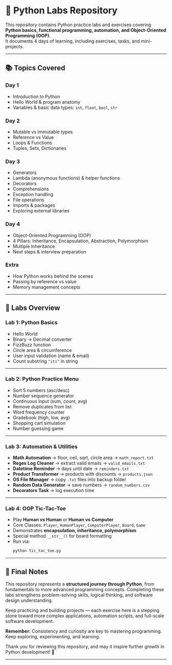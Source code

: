 # 🐍 Python Labs Repository

This repository contains Python practice labs and exercises covering **Python basics, functional programming, automation, and Object-Oriented Programming (OOP)**.  
It documents 4 days of learning, including exercises, tasks, and mini-projects.

---

## 📚 Topics Covered

### **Day 1**
- Introduction to Python  
- Hello World & program anatomy  
- Variables & basic data types: `int`, `float`, `bool`, `str`  

### **Day 2**
- Mutable vs Immutable types  
- Reference vs Value  
- Loops & Functions  
- Tuples, Sets, Dictionaries  

### **Day 3**
- Generators  
- Lambda (anonymous functions) & helper functions  
- Decorators  
- Comprehensions  
- Exception handling  
- File operations  
- Imports & packages  
- Exploring external libraries  

### **Day 4**
- Object-Oriented Programming (OOP)  
- 4 Pillars: Inheritance, Encapsulation, Abstraction, Polymorphism  
- Multiple Inheritance  
- Next steps & interview preparation  

### **Extra**
- How Python works behind the scenes  
- Passing by reference vs value  
- Memory management concepts  

---

## 📝 Labs Overview

### **Lab 1: Python Basics**
- Hello World  
- Binary → Decimal converter  
- FizzBuzz function  
- Circle area & circumference  
- User input validation (name & email)  
- Count substring `"iti"` in string  

---

### **Lab 2: Python Practice Menu**
- Sort 5 numbers (asc/desc)  
- Number sequence generator  
- Continuous input (sum, count, avg)  
- Remove duplicates from list  
- Word frequency counter  
- Gradebook (high, low, avg)  
- Shopping cart simulation  
- Number guessing game  

---

### **Lab 3: Automation & Utilities**
- **Math Automation** → floor, ceil, sqrt, circle area → `math_report.txt`  
- **Regex Log Cleaner** → extract valid emails → `valid_emails.txt`  
- **Datetime Reminder** → days until date → `reminders.txt`  
- **Product Transformer** → products with discounts → `products.json`  
- **OS File Manager** → copy `.txt` files into backup folder  
- **Random Data Generator** → save numbers → `random_numbers.csv`  
- **Decorators Task** → log execution time  

---

### **Lab 4: OOP Tic-Tac-Toe**
- Play **Human vs Human** or **Human vs Computer**  
- Core Classes: `Player`, `HumanPlayer`, `ComputerPlayer`, `Board`, `Game`  
- Demonstrates **encapsulation, inheritance, polymorphism**  
- Special method `__str__()` for board formatting  
- Run via:  
  ```bash
  python tic_tac_toe.py
---

## 🌟 Final Notes

This repository represents a **structured journey through Python**, from fundamentals to more advanced programming concepts. Completing these labs strengthens problem-solving skills, logical thinking, and software design understanding.  

Keep practicing and building projects — each exercise here is a stepping stone toward more complex applications, automation scripts, and full-scale software development.  

**Remember:** Consistency and curiosity are key to mastering programming. Keep exploring, experimenting, and learning.  

Thank you for reviewing this repository, and may it inspire further growth in Python development! 🚀  

---
